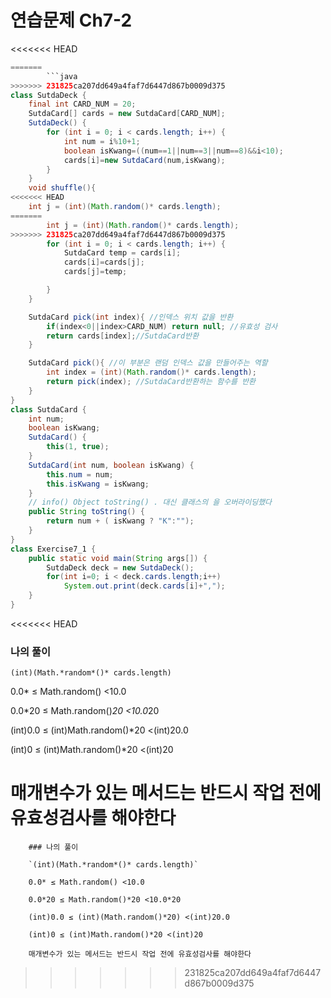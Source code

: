 # 연습문제 Ch7-2

<<<<<<< HEAD
```java
=======
        ```java
>>>>>>> 231825ca207dd649a4faf7d6447d867b0009d375
class SutdaDeck {
    final int CARD_NUM = 20;
    SutdaCard[] cards = new SutdaCard[CARD_NUM];
    SutdaDeck() {
        for (int i = 0; i < cards.length; i++) {
            int num = i%10+1;
            boolean isKwang=((num==1||num==3||num==8)&&i<10);
            cards[i]=new SutdaCard(num,isKwang);
        }
    }
    void shuffle(){
<<<<<<< HEAD
    int j = (int)(Math.random()* cards.length);
=======
        int j = (int)(Math.random()* cards.length);
>>>>>>> 231825ca207dd649a4faf7d6447d867b0009d375
        for (int i = 0; i < cards.length; i++) {
            SutdaCard temp = cards[i];
            cards[i]=cards[j];
            cards[j]=temp;

        }
    }

    SutdaCard pick(int index){ //인덱스 위치 값을 반환
        if(index<0||index>CARD_NUM) return null; //유효성 검사
        return cards[index];//SutdaCard반환
    }

    SutdaCard pick(){ //이 부분은 랜덤 인덱스 값을 만들어주는 역할
        int index = (int)(Math.random()* cards.length);
        return pick(index); //SutdaCard반환하는 함수를 반환
    }
}
class SutdaCard {
    int num;
    boolean isKwang;
    SutdaCard() {
        this(1, true);
    }
    SutdaCard(int num, boolean isKwang) {
        this.num = num;
        this.isKwang = isKwang;
    }
    // info() Object toString() . 대신 클래스의 을 오버라이딩했다
    public String toString() {
        return num + ( isKwang ? "K":"");
    }
}
class Exercise7_1 {
    public static void main(String args[]) {
        SutdaDeck deck = new SutdaDeck();
        for(int i=0; i < deck.cards.length;i++)
            System.out.print(deck.cards[i]+",");
    }
}
```

<<<<<<< HEAD
### 나의 풀이

`(int)(Math.*random*()* cards.length)`

0.0* ≤ Math.random() <10.0

0.0*20 ≤ Math.random()*20 <10.0*20

(int)0.0 ≤ (int)Math.random()*20 <(int)20.0

(int)0 ≤ (int)Math.random()*20 <(int)20

매개변수가 있는 메서드는 반드시 작업 전에 유효성검사를 해야한다
=======
        ### 나의 풀이

        `(int)(Math.*random*()* cards.length)`

        0.0* ≤ Math.random() <10.0

        0.0*20 ≤ Math.random()*20 <10.0*20

        (int)0.0 ≤ (int)(Math.random()*20) <(int)20.0

        (int)0 ≤ (int)Math.random()*20 <(int)20

        매개변수가 있는 메서드는 반드시 작업 전에 유효성검사를 해야한다
>>>>>>> 231825ca207dd649a4faf7d6447d867b0009d375
